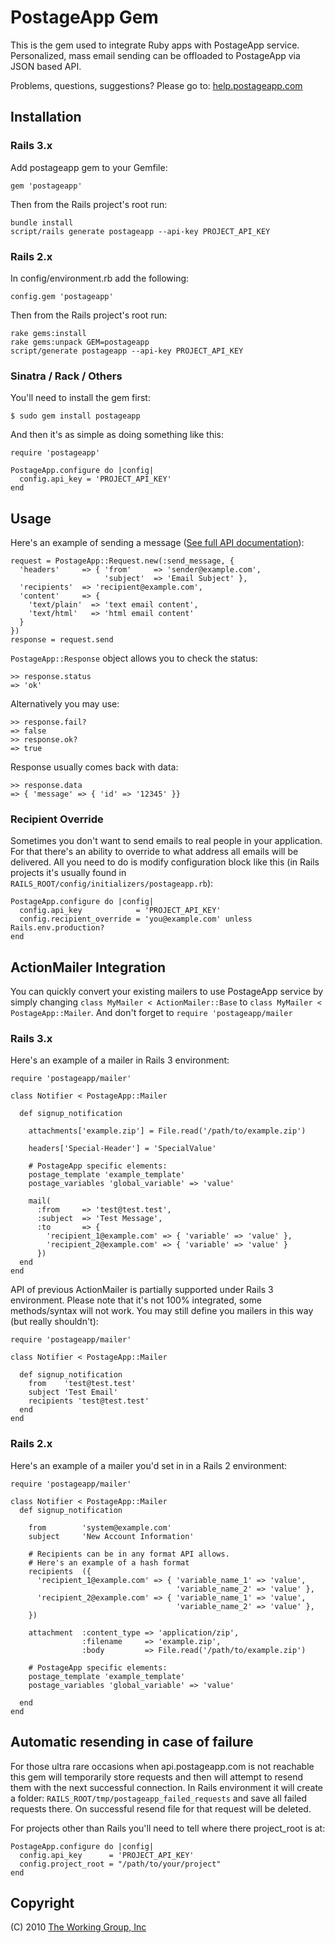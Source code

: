 PostageApp Gem
==============

This is the gem used to integrate Ruby apps with PostageApp service.
Personalized, mass email sending can be offloaded to PostageApp via JSON based API.

Problems, questions, suggestions? Please go to: [help.postageapp.com](http://help.postageapp.com)

Installation
------------

### Rails 3.x
Add postageapp gem to your Gemfile:
    
    gem 'postageapp'
    
Then from the Rails project's root run:
    
    bundle install
    script/rails generate postageapp --api-key PROJECT_API_KEY
  
### Rails 2.x
In config/environment.rb add the following:
    
    config.gem 'postageapp'
    
Then from the Rails project's root run:
    
    rake gems:install
    rake gems:unpack GEM=postageapp
    script/generate postageapp --api-key PROJECT_API_KEY

### Sinatra / Rack / Others
You'll need to install the gem first:
    
    $ sudo gem install postageapp
    
And then it's as simple as doing something like this:
    
    require 'postageapp'
    
    PostageApp.configure do |config|
      config.api_key = 'PROJECT_API_KEY'
    end

Usage
-----
Here's an example of sending a message ([See full API documentation](http://TODO/)):
  
    request = PostageApp::Request.new(:send_message, {
      'headers'     => { 'from'     => 'sender@example.com',
                         'subject'  => 'Email Subject' },
      'recipients'  => 'recipient@example.com',
      'content'     => {
        'text/plain'  => 'text email content',
        'text/html'   => 'html email content'
      }
    })
    response = request.send
  
`PostageApp::Response` object allows you to check the status:
  
    >> response.status
    => 'ok'
  
Alternatively you may use:

    >> response.fail?
    => false
    >> response.ok?
    => true
  
Response usually comes back with data:
  
    >> response.data
    => { 'message' => { 'id' => '12345' }}
    
### Recipient Override
Sometimes you don't want to send emails to real people in your application. For that there's an ability to override to what address all emails will be delivered. All you need to do is modify configuration block like this (in Rails projects it's usually found in `RAILS_ROOT/config/initializers/postageapp.rb`):

    PostageApp.configure do |config|
      config.api_key            = 'PROJECT_API_KEY'
      config.recipient_override = 'you@example.com' unless Rails.env.production?
    end

ActionMailer Integration
------------------------
You can quickly convert your existing mailers to use PostageApp service by simply changing `class MyMailer < ActionMailer::Base` to `class MyMailer < PostageApp::Mailer`. And don't forget to `require 'postageapp/mailer`

### Rails 3.x

Here's an example of a mailer in Rails 3 environment:

    require 'postageapp/mailer'
    
    class Notifier < PostageApp::Mailer
    
      def signup_notification
        
        attachments['example.zip'] = File.read('/path/to/example.zip')
        
        headers['Special-Header'] = 'SpecialValue'
        
        # PostageApp specific elements:
        postage_template 'example_template'
        postage_variables 'global_variable' => 'value'
        
        mail(
          :from     => 'test@test.test',
          :subject  => 'Test Message',
          :to       => {
            'recipient_1@example.com' => { 'variable' => 'value' },
            'recipient_2@example.com' => { 'variable' => 'value' }
          })
      end
    end
  
API of previous ActionMailer is partially supported under Rails 3 environment. Please note that it's not 100% integrated, some methods/syntax will not work. You may still define you mailers in this way (but really shouldn't):

    require 'postageapp/mailer'
    
    class Notifier < PostageApp::Mailer
    
      def signup_notification
        from    'test@test.test'
        subject 'Test Email'
        recipients 'test@test.test'
      end
    end

### Rails 2.x

Here's an example of a mailer you'd set in in a Rails 2 environment:
    
    require 'postageapp/mailer'
    
    class Notifier < PostageApp::Mailer
      def signup_notification
        
        from        'system@example.com'
        subject     'New Account Information'
        
        # Recipients can be in any format API allows.
        # Here's an example of a hash format
        recipients  ({
          'recipient_1@example.com' => { 'variable_name_1' => 'value',
                                         'variable_name_2' => 'value' },
          'recipient_2@example.com' => { 'variable_name_1' => 'value',
                                         'variable_name_2' => 'value' },
        })
        
        attachment  :content_type => 'application/zip',
                    :filename     => 'example.zip',
                    :body         => File.read('/path/to/example.zip')
        
        # PostageApp specific elements:
        postage_template 'example_template'
        postage_variables 'global_variable' => 'value'
        
      end
    end
    
Automatic resending in case of failure
--------------------------------------
For those ultra rare occasions when api.postageapp.com is not reachable this gem will temporarily store requests and then will attempt to resend them with the next successful connection. In Rails environment it will create a folder: `RAILS_ROOT/tmp/postageapp_failed_requests` and save all failed requests there. On successful resend file for that request will be deleted.

For projects other than Rails you'll need to tell where there project_root is at:
  
    PostageApp.configure do |config|
      config.api_key      = 'PROJECT_API_KEY'
      config.project_root = "/path/to/your/project"
    end

Copyright
---------
(C) 2010 [The Working Group, Inc](http://www.twg.ca/)
